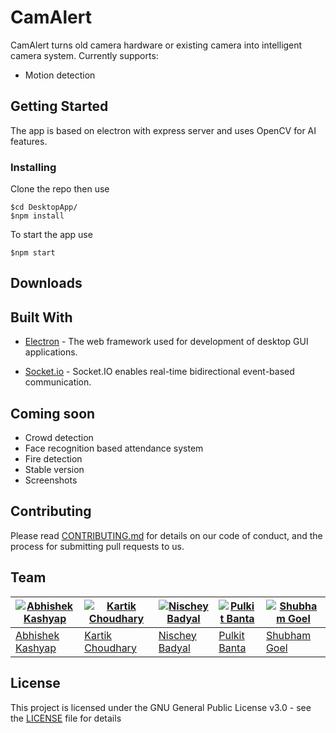 # CamAlert

CamAlert turns old camera hardware or existing camera into intelligent camera system. Currently supports:
* Motion detection

## Getting Started

The app is based on electron with express server and uses OpenCV for AI features.

### Installing

Clone the repo then use

```
$cd DesktopApp/
$npm install
```

To start the app use

```
$npm start
```

<!-- ## Screenshots -->

<!-- ![Homepage](screenshots/red5.png "Landing page") -->
<!-- ![Playlist](screenshots/yellow5.png "Playlist page") -->
<!-- ![NowPlaying](screenshots/pink5.png "Now playing") -->

## Downloads
<!-- * [Releases](https://github.com/abhishekashyap/YoutubeMusic/releases) -->

## Built With

* [Electron](https://electronjs.org) - The web framework used for development of desktop GUI applications.

* [Socket.io](https://socket.io) - Socket.IO enables real-time bidirectional event-based communication.

## Coming soon

* Crowd detection
* Face recognition based attendance system
* Fire detection
* Stable version
* Screenshots

## Contributing

Please read [CONTRIBUTING.md](CONTRIBUTING.md) for details on our code of conduct, and the process for submitting pull requests to us.

## Team

| [![Abhishek Kashyap](https://github.com/abhishekashyap.png?size=100)](https://github.com/abhishekashyap) | [![Kartik Choudhary](https://github.com/kartik918.png?size=100)](https://github.com/kartik918) | [![Nischey Badyal](https://github.com/NB134.png?size=100)](https://github.com/NB134) | [![Pulkit Banta](https://github.com/PulkitBanta.png?size=100)](https://github.com/PulkitBanta) | [![Shubham Goel](https://github.com/shubhamgoel2525.png?size=100)](https://github.com/shubhamgoel2525) |
| --- | --- | --- | --- | --- |
| [Abhishek Kashyap](https://github.com/abhishekashyap) | [Kartik Choudhary](https://github.com/kartik918) | [Nischey Badyal](https://github.com/NB134) | [Pulkit Banta](https://github.com/PulkitBanta) | [Shubham Goel](https://github.com/shubhamgoel2525) |

## License

This project is licensed under the GNU General Public License v3.0 - see the [LICENSE](LICENSE) file for details